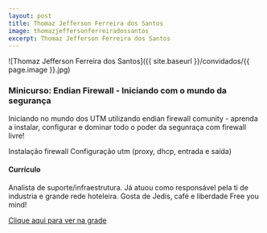 ```yaml
---
layout: post
title: Thomaz Jefferson Ferreira dos Santos
image: thomazjeffersonferreiradossantos
excerpt: Thomaz Jefferson Ferreira dos Santos
---
```

![Thomaz Jefferson Ferreira dos Santos]({{ site.baseurl }}/convidados/{{ page.image }}.jpg)


### Minicurso: Endian Firewall - Iniciando com o mundo da segurança

Iniciando no mundo dos UTM utilizando endian firewall comunity - aprenda a instalar, configurar e dominar todo o poder da segunraça com firewall livre!
 
 Instalação firewall
 Configuração utm (proxy, dhcp, entrada e saída)
 
 

#### Currículo
Analista de suporte/infraestrutura.
 Já atuou como responsável pela ti de industria e grande rede hoteleira.
 Gosta de Jedis, café e liberdade
 Free you mind!

[Clique aqui para ver na grade](http://sistema.ftsl.org.br/ftsl9/grade/detail.html?pid=177)

